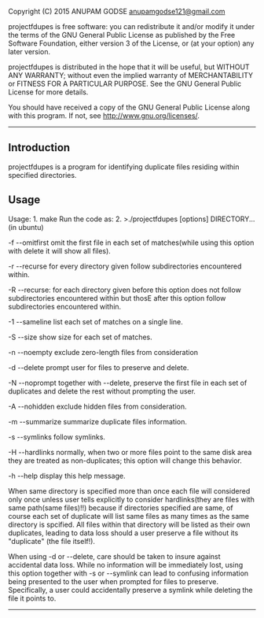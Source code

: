 Copyright (C) 2015  ANUPAM GODSE anupamgodse121@gmail.com

projectfdupes is free software: you can redistribute it and/or modify
it under the terms of the GNU General Public License as published by
the Free Software Foundation, either version 3 of the License, or
(at your option) any later version.

projectfdupes is distributed in the hope that it will be useful,
but WITHOUT ANY WARRANTY; without even the implied warranty of
MERCHANTABILITY or FITNESS FOR A PARTICULAR PURPOSE.  See the
GNU General Public License for more details.

You should have received a copy of the GNU General Public License
along with this program.  If not, see <http://www.gnu.org/licenses/>.

--------------------------------------------------------------------
Introduction
--------------------------------------------------------------------
projectfdupes is a program for identifying duplicate files residing
within specified directories. 


Usage
--------------------------------------------------------------------
Usage: 
		1. make
		Run the code as:
		2. >./projectfdupes [options] DIRECTORY...(in ubuntu)

-f --omitfirst   omit the first file in each set of matches(while using 
		     this option with delete it will show all files).

-r --recurse     for every directory given follow subdirectories
                 encountered within.

-R --recurse:    for each directory given before this option does not
		     follow subdirectories encountered within but thosE
                 after this option follow subdirectories encountered within.

-1 --sameline    list each set of matches on a single line.

-S --size        show size for each set of matches.

-n --noempty     exclude zero-length files from consideration

-d --delete      prompt user for files to preserve and delete.

-N --noprompt    together with --delete, preserve the first file in
                 each set of duplicates and delete the rest without
                 prompting the user.

-A --nohidden    exclude hidden files from consideration.

-m --summarize   summarize duplicate files information.

-s --symlinks    follow symlinks.

-H --hardlinks   normally, when two or more files point to the same
		     disk area they are treated as non-duplicates; this 
                 option will change this behavior.

-h --help        display this help message.


When same directory is specified more than once each file will 
considered only once unless user tells explicitly to consider 
hardlinks(they are files with same path(same files)!!) because if
directories specified are same, of course each set of duplicate 
will list same files as many times as the same directory is spcified.
All files within that directory will be listed as their own
duplicates, leading to data loss should a user preserve a file 
without its "duplicate" (the file itself!).

When using -d or --delete, care should be taken to insure against
accidental data loss. While no information will be immediately
lost, using this option together with -s or --symlink can lead 
to confusing information being presented to the user when prompted
for files to preserve. Specifically, a user could accidentally
preserve a symlink while deleting the file it points to.

---------------------------------------------------------------------------------------------------------------------
